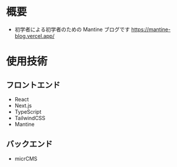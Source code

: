 # 概要

- 初学者による初学者のための Mantine ブログです
https://mantine-blog.vercel.app/

# 使用技術

## フロントエンド

- React
- Next.js
- TypeScript
- TailwindCSS
- Mantine

## バックエンド

- micrCMS
